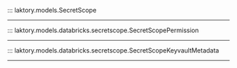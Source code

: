 ::: laktory.models.SecretScope

---

::: laktory.models.databricks.secretscope.SecretScopePermission

---

::: laktory.models.databricks.secretscope.SecretScopeKeyvaultMetadata

---